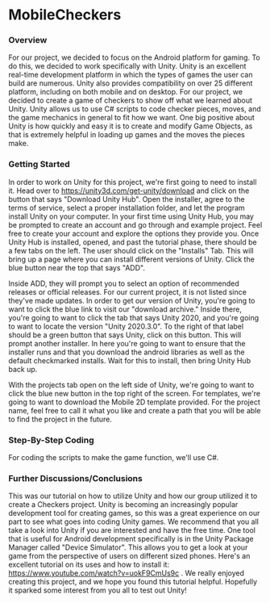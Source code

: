 # MobileCheckers

### Overview
  For our project, we decided to focus on the Android platform for gaming. To do this, we decided to work specifically with Unity. Unity is an excellent real-time development platform in which the types of games the user can build are numerous. Unity also provides compatibility on over 25 different platform, including on both mobile and on desktop. For our project, we decided to create a game of checkers to show off what we learned about Unity. Unity allows us to use C# scripts to code checker pieces, moves, and the game mechanics in general to fit how we want. One big positive about Unity is how quickly and easy it is to create and modify Game Objects, as that is extremely helpful in loading up games and the moves the pieces make.
### Getting Started
  In order to work on Unity for this project, we're first going to need to install it. Head over to https://unity3d.com/get-unity/download and click on the button that says "Download Unity Hub". Open the installer, agree to the terms of service, select a proper installation folder, and let the program install Unity on your computer. In your first time using Unity Hub, you may be prompted to create an account and go through and example project. Feel free to create your account and explore the options they provide you. Once Unity Hub is installed, opened, and past the tutorial phase, there should be a few tabs on the left. The user should click on the "Installs" Tab. This will bring up a page where you can install different versions of Unity. Click the blue button near the top that says "ADD".
  
  Inside ADD, they will prompt you to select an option of recommended releases or official releases. For our current project, it is not listed since they've made updates. In order to get our version of Unity, you're going to want to click the blue link to visit our "download archive." Inside there, you're going to want to click the tab that says Unity 2020, and you're going to want to locate the version "Unity 2020.3.0". To the right of that label should be a green button that says Unity, click on this button. This will prompt another installer. In here you're going to want to ensure that the installer runs and that you download the android libraries as well as the default checkmarked installs. Wait for this to install, then bring Unity Hub back up. 

  With the projects tab open on the left side of Unity, we're going to want to click the blue new button in the top right of the screen. For templates, we're going to want to download the Mobile 2D template provided. For the project name, feel free to call it what you like and create a path that you will be able to find the project in the future.
### Step-By-Step Coding

For coding the scripts to make the game function, we'll use C#.

### Further Discussions/Conclusions
  This was our tutorial on how to utilize Unity and how our group utilized it to create a Checkers project. Unity is becoming an increasingly popular development tool for creating games, so this was a great experience on our part to see what goes into coding Unity games. We recommend that you all take a look into Unity if you are interested and have the free time. One tool that is useful for Android development specifically is in the Unity Package Manager called "Device Simulator". This allows you to get a look at your game from the perspective of users on different sized phones. Here's an excellent tutorial on its uses and how to install it: https://www.youtube.com/watch?v=uokF9CmUs9c .
  We really enjoyed creating this project, and we hope you found this tutorial helpful. Hopefully it sparked some interest from you all to test out Unity!
